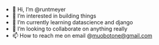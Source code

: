 - 👋 Hi, I’m @runtmeyer
- 👀 I’m interested in building things
- 🌱 I’m currently learning datascience and django
- 💞️ I’m looking to collaborate on anything really
- 📫 How to reach me on email @muobotone@gmail.com

<!---
runtmeyer/runtmeyer is a ✨ special ✨ repository because its `README.md` (this file) appears on your GitHub profile.
You can click the Preview link to take a look at your changes.
--->
